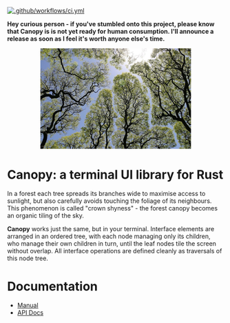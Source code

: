 [![.github/workflows/ci.yml](https://github.com/cortesi/canopy/actions/workflows/ci.yml/badge.svg)](https://github.com/cortesi/canopy/actions/workflows/ci.yml)


**Hey curious person - if you've stumbled onto this project, please know that Canopy is is not yet ready for human
consumption. I'll announce a release as soon as I feel it's worth anyone else's time.**

<center>
    <img width=350 src=".assets/shyness.jpg">
</center>


# Canopy: a terminal UI library for Rust

In a forest each tree spreads its branches wide to maximise access to sunlight, but also carefully avoids touching the
foliage of its neighbours. This phenomenon is called "crown shyness" - the forest canopy becomes an organic tiling of
the sky.

**Canopy** works just the same, but in your terminal. Interface elements are arranged in an ordered tree, with each node
managing only its children, who manage their own children in turn, until the leaf nodes tile the screen without overlap.
All interface operations are defined cleanly as traversals of this node tree.


# Documentation

- [Manual](https://cortesi.github.io/canopy/book)
- [API Docs](https://cortesi.github.io/canopy/doc/canopy)
